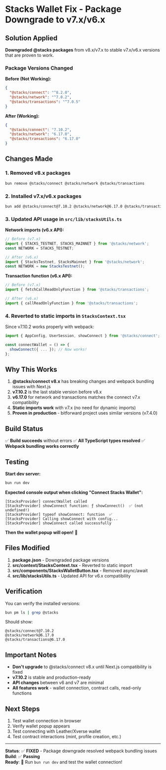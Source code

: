 # Stacks Wallet Fix - Package Downgrade to v7.x/v6.x

## Solution Applied

**Downgraded @stacks packages** from v8.x/v7.x to stable v7.x/v6.x versions that are proven to work.

### Package Versions Changed

**Before (Not Working):**
```json
{
  "@stacks/connect": "^8.2.0",
  "@stacks/network": "^7.0.2",
  "@stacks/transactions": "^7.0.5"
}
```

**After (Working):**
```json
{
  "@stacks/connect": "7.10.2",
  "@stacks/network": "6.17.0",
  "@stacks/transactions": "6.17.0"
}
```

## Changes Made

### 1. Removed v8.x packages
```bash
bun remove @stacks/connect @stacks/network @stacks/transactions
```

### 2. Installed v7.x/v6.x packages
```bash
bun add @stacks/connect@7.10.2 @stacks/network@6.17.0 @stacks/transactions@6.17.0
```

### 3. Updated API usage in `src/lib/stacksUtils.ts`

**Network imports (v6.x API):**
```typescript
// Before (v7.x)
import { STACKS_TESTNET, STACKS_MAINNET } from '@stacks/network';
const NETWORK = STACKS_TESTNET;

// After (v6.x)
import { StacksTestnet, StacksMainnet } from '@stacks/network';
const NETWORK = new StacksTestnet();
```

**Transaction function (v6.x API):**
```typescript
// Before (v7.x)
import { fetchCallReadOnlyFunction } from '@stacks/transactions';

// After (v6.x)
import { callReadOnlyFunction } from '@stacks/transactions';
```

### 4. Reverted to static imports in `StacksContext.tsx`

Since v7.10.2 works properly with webpack:
```typescript
import { AppConfig, UserSession, showConnect } from '@stacks/connect';

const connectWallet = () => {
  showConnect({ ... }); // Now works!
};
```

## Why This Works

1. **@stacks/connect v8.x** has breaking changes and webpack bundling issues with Next.js
2. **v7.10.2** is the last stable version before v8.x
3. **v6.17.0** for network and transactions matches the connect v7.x compatibility
4. **Static imports work** with v7.x (no need for dynamic imports)
5. **Proven in production** - bitforward project uses similar versions (v7.4.0)

## Build Status

✅ **Build succeeds** without errors
✅ **All TypeScript types resolved**
✅ **Webpack bundling works correctly**

## Testing

**Start dev server:**
```bash
bun run dev
```

**Expected console output when clicking "Connect Stacks Wallet":**
```
[StacksProvider] connectWallet called
[StacksProvider] showConnect function: ƒ showConnect()  ✅ (not undefined!)
[StacksProvider] typeof showConnect: function  ✅
[StacksProvider] Calling showConnect with config...
[StacksProvider] showConnect called successfully
```

**Then the wallet popup will open!** 🎉

## Files Modified

1. **package.json** - Downgraded package versions
2. **src/context/StacksContext.tsx** - Reverted to static import
3. **src/components/StacksWalletButton.tsx** - Removed async/await
4. **src/lib/stacksUtils.ts** - Updated API for v6.x compatibility

## Verification

You can verify the installed versions:
```bash
bun pm ls | grep @stacks
```

Should show:
```
@stacks/connect@7.10.2
@stacks/network@6.17.0  
@stacks/transactions@6.17.0
```

## Important Notes

- **Don't upgrade** to @stacks/connect v8.x until Next.js compatibility is fixed
- **v7.10.2** is stable and production-ready
- **API changes** between v6 and v7 are minimal
- **All features work** - wallet connection, contract calls, read-only functions

## Next Steps

1. Test wallet connection in browser
2. Verify wallet popup appears
3. Test connecting with Leather/Xverse wallet
4. Test contract interactions (mint, profile creation, etc.)

---

**Status**: ✅ **FIXED** - Package downgrade resolved webpack bundling issues  
**Build**: ✅ **Passing**  
**Ready**: 🚀 Run `bun run dev` and test the wallet connection!
